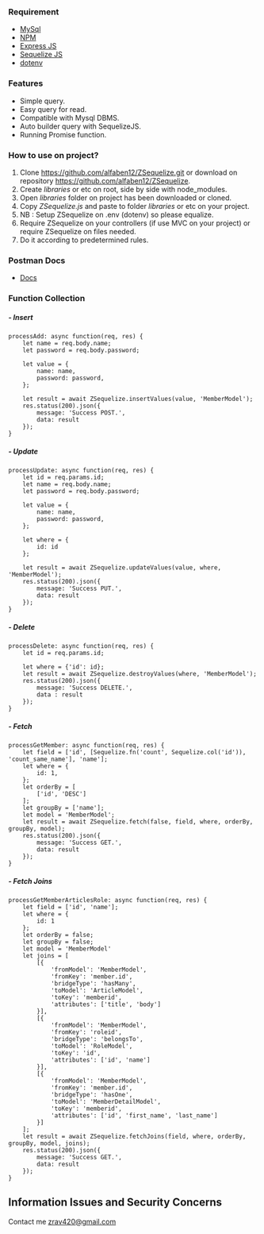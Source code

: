 ### Requirement

- [MySql](https://www.mysql.com/)
- [NPM](https://www.npmjs.com/)
- [Express JS](https://expressjs.com/)
- [Sequelize JS](http://docs.sequelizejs.com/)
- [dotenv](https://www.npmjs.com/package/dotenv)

### Features

- Simple query.
- Easy query for read.
- Compatible with Mysql DBMS.
- Auto builder query with SequelizeJS.
- Running Promise function.

### How to use on project?

1.  Clone https://github.com/alfaben12/ZSequelize.git
or download on repository https://github.com/alfaben12/ZSequelize.
2. Create *libraries* or etc on root, side by side with node_modules.
3. Open *libraries* folder on project has been downloaded or cloned.
4. Copy *ZSequelize.js* and paste to folder *libraries* or etc on your project.
5. NB : Setup ZSequelize on .env (dotenv) so please equalize.
6. Require ZSequelize on your controllers (if use MVC on your project) or require ZSequelize on files needed.
7. Do it according to predetermined rules.

### Postman Docs

- [Docs](https://documenter.getpostman.com/view/6671153/S1TN6MM2)

### Function Collection
##### - Insert
    processAdd: async function(req, res) {
        let name = req.body.name;
        let password = req.body.password;
    
        let value = {
            name: name,
            password: password,
        };
    
        let result = await ZSequelize.insertValues(value, 'MemberModel');
        res.status(200).json({
            message: 'Success POST.',
            data: result
        });
    }
    
##### - Update
    processUpdate: async function(req, res) {
        let id = req.params.id;
        let name = req.body.name;
        let password = req.body.password;
    
        let value = {
            name: name,
            password: password,
        };
    
        let where = {
            id: id
        };
    
        let result = await ZSequelize.updateValues(value, where, 'MemberModel');
        res.status(200).json({
            message: 'Success PUT.',
            data: result
        });
    }

##### - Delete
    processDelete: async function(req, res) {
		let id = req.params.id;
		
		let where = {'id': id};
		let result = await ZSequelize.destroyValues(where, 'MemberModel');
		res.status(200).json({
			message: 'Success DELETE.',
			data : result
		});
	}

##### - Fetch
    processGetMember: async function(req, res) {
        let field = ['id', [Sequelize.fn('count', Sequelize.col('id')), 'count_same_name'], 'name'];
        let where = {
            id: 1,
        };
        let orderBy = [
            ['id', 'DESC']
        ];
        let groupBy = ['name'];
        let model = 'MemberModel';
        let result = await ZSequelize.fetch(false, field, where, orderBy, groupBy, model);
        res.status(200).json({
            message: 'Success GET.',
            data: result
        });
    }
    
##### - Fetch Joins
    processGetMemberArticlesRole: async function(req, res) {
        let field = ['id', 'name'];
        let where = {
            id: 1
        };
        let orderBy = false;
        let groupBy = false;
        let model = 'MemberModel'
        let joins = [
            [{
                'fromModel': 'MemberModel',
                'fromKey': 'member.id',
                'bridgeType': 'hasMany',
                'toModel': 'ArticleModel',
                'toKey': 'memberid',
                'attributes': ['title', 'body']
            }],
            [{
                'fromModel': 'MemberModel',
                'fromKey': 'roleid',
                'bridgeType': 'belongsTo',
                'toModel': 'RoleModel',
                'toKey': 'id',
                'attributes': ['id', 'name']
            }],
            [{
                'fromModel': 'MemberModel',
                'fromKey': 'member.id',
                'bridgeType': 'hasOne',
                'toModel': 'MemberDetailModel',
                'toKey': 'memberid',
                'attributes': ['id', 'first_name', 'last_name']
            }]
        ];
        let result = await ZSequelize.fetchJoins(field, where, orderBy, groupBy, model, joins);
        res.status(200).json({
            message: 'Success GET.',
            data: result
        });
    }
    
## Information Issues and Security Concerns
Contact me zrav420@gmail.com
